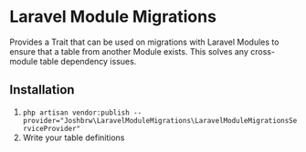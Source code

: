 # Laravel Module Migrations

Provides a Trait that can be used on migrations with Laravel Modules to ensure that a table from another Module exists. This solves any cross-module table dependency issues.

## Installation
1. `php artisan vendor:publish --provider="Joshbrw\LaravelModuleMigrations\LaravelModuleMigrationsServiceProvider"`
2. Write your table definitions 
